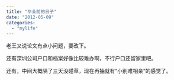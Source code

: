 ```yaml
---
title: "毕业前的日子"
date: "2012-05-09"
categories: 
  - "mylife"
---
```


老王又说论文有点小问题，要改下。

还有深圳公司户口和档案好像比较难办啊，不行户口还留家里吧。

还有，中间大概隔了三天没碰草，现在再抽就有“小别难相亲”的感觉了。
